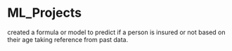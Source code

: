 # ML_Projects
created a formula or model to predict if a person is insured or not based on their age taking reference from past data.
